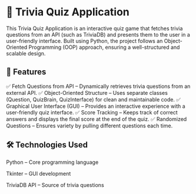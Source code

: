# 🧠 Trivia Quiz Application
This Trivia Quiz Application is an interactive quiz game that fetches trivia questions from an API (such as TriviaDB) and presents them to the user in a user-friendly interface. Built using Python, the project follows an Object-Oriented Programming (OOP) approach, ensuring a well-structured and scalable design.

## 🚀 Features
✅ Fetch Questions from API – Dynamically retrieves trivia questions from an external API.
✅ Object-Oriented Structure – Uses separate classes (Question, QuizBrain, QuizInterface) for clean and maintainable code.
✅ Graphical User Interface (GUI) – Provides an interactive experience with a user-friendly quiz interface.
✅ Score Tracking – Keeps track of correct answers and displays the final score at the end of the quiz.
✅ Randomized Questions – Ensures variety by pulling different questions each time.

## 🛠️ Technologies Used
Python – Core programming language

Tkinter – GUI development

TriviaDB API – Source of trivia questions
